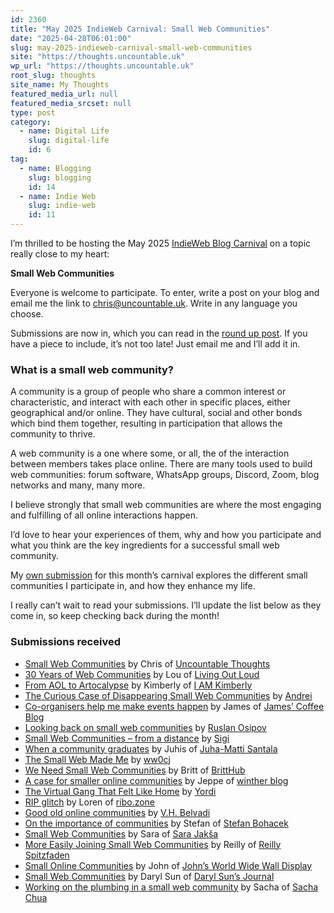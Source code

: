 ```yaml
---
id: 2360
title: "May 2025 IndieWeb Carnival: Small Web Communities"
date: "2025-04-28T06:01:00"
slug: may-2025-indieweb-carnival-small-web-communities
site: "https://thoughts.uncountable.uk"
wp_url: "https://thoughts.uncountable.uk"
root_slug: thoughts
site_name: My Thoughts
featured_media_url: null
featured_media_srcset: null
type: post
category:
  - name: Digital Life
    slug: digital-life
    id: 6
tag:
  - name: Blogging
    slug: blogging
    id: 14
  - name: Indie Web
    slug: indie-web
    id: 11
---
```



<p>I&#8217;m thrilled to be hosting the May 2025 <a href="https://indieweb.org/IndieWeb_Carnival">IndieWeb Blog Carnival</a> on a topic really close to my heart:</p>



<p class="has-text-align-center"><strong>Small Web Communities</strong></p>



<p>Everyone is welcome to participate.  To enter, write a post on your blog and email me the link to <a href="mailto:chris@uncountable.uk">chris@uncountable.uk</a>.  Write in any language you choose.</p>



<p>Submissions are now in, which you can read in the <a href="https://thoughts.uncountable.uk/may-2025-indieweb-carnival-roundup/" data-type="post" data-id="2533">round up post</a>.  If you have a piece to include, it&#8217;s not too late!  Just email me and I&#8217;ll add it in.</p>



<h3 class="wp-block-heading">What is a small web community?</h3>



<p>A community is a group of people who share a common interest or characteristic, and interact with each other in specific places, either geographical and/or online.  They have cultural, social and other bonds which bind them together, resulting in participation that allows the community to thrive.</p>



<p>A web community is a one where some, or all, the of the interaction between members takes place online.  There are many tools used to build web communities: forum software, WhatsApp groups, Discord, Zoom, blog networks and many, many more.</p>



<p>I believe strongly that small web communities are where the most engaging and fulfilling of all online interactions happen.  </p>



<p>I&#8217;d love to hear your experiences of them, why and how you participate and what you think are the key ingredients for a successful small web community.</p>



<p>My <a href="/small-web-communities/">own submission</a> for this month&#8217;s carnival explores the different small communities I participate in, and how they enhance my life.</p>



<p>I really can&#8217;t wait to read your submissions.  I&#8217;ll update the list below as they come in, so keep checking back during the month!</p>



<h3 class="wp-block-heading">Submissions received</h3>



<script>
/*
const list = document.querySelector('.randomize-order');
const items = Array.from(list.children);

// Fisher-Yates shuffle (true randomness)
items.sort(() => Math.random() - 0.5);

// Reattach shuffled items to the DOM
items.forEach(item => list.appendChild(item));
*/
</script>

<ul class="randomize-order">

<li><a href="https://thoughts.uncountable.uk/small-web-communities/">Small Web Communities</a> by Chris of <a href="https://thoughts.uncountable.uk/">Uncountable Thoughts</a></li>
<li><a href="https://louplummer.lol/30yearsofwebcommunities/">30 Years of Web Communities</a> by Lou of <a href="https://louplummer.lol/">Living Out Loud</a></li>
<li><a href="https://iamkimberly.org/from-aol-to-artocalypse/">From AOL to Artocalypse</a> by Kimberly of <a href="https://iamkimberly.org/">I AM Kimberly</a></li>
<li><a href="https://andrei.xyz/post/the-curious-case-of-disappearing-small-web-communities/">The Curious Case of Disappearing Small Web Communities</a> by <a href="https://andrei.xyz/">Andrei</a></li>
<li><a href="https://jamesg.blog/2025/05/18/co-organisers-help-me-make-events-happen">Co-organisers help me make events happen</a> by James of <a href="https://jamesg.blog/">James&#8217; Coffee Blog</a></li>
<li><a href="https://rosipov.com/blog/looking-back-on-small-web-communities/">Looking back on small web communities</a> by <a href="https://rosipov.com/">Ruslan Osipov</a></li>
<li><a href="https://sigi.micro.blog/2025/05/21/small-web-communities.html">Small Web Communities &#8211; from a distance</a> by <a href="https://sigi.micro.blog/">Sigi</a></li>
<li><a href="https://hamatti.org/posts/when-a-community-graduates/">When a community graduates</a> by Juhis of <a href="https://hamatti.org/">Juha-Matti Santala</a></li>
<li><a href="https://ww0cj.bearblog.dev/the-small-web-made-me/">The Small Web Made Me</a> by <a href="https://ww0cj.bearblog.dev/">ww0cj</a></li>
<li><a href="https://britthub.co.uk/we-need-small-web-communities/">We Need Small Web Communities</a> by Britt of <a href="https://britthub.co.uk/">BrittHub</a></li>
<li><a href="https://winther.sysctl.dk/a-case-for-smaller-online-communities/">A case for smaller online communities</a> by Jeppe of <a href="https://winther.sysctl.dk/">winther blog</a></li>
<li><a href="https://yordi.me/the-virtual-gang-that-felt-like-home/">The Virtual Gang That Felt Like Home</a> by <a href="https://yordi.me/">Yordi</a></li>
<li><a href="https://ribo.zone/glitch/">RIP glitch</a> by Loren of <a href="https://ribo.zone/">ribo.zone</a></li>
<li><a href="https://vhbelvadi.com/good-old-online-communities">Good old online communities</a> by <a href="https://vhbelvadi.com/">V.H. Belvadi</a></li>
<li><a href="https://stefanbohacek.com/blog/on-the-importance-of-communities/">On the importance of communities</a> by Stefan of <a href="https://stefanbohacek.com/">Stefan Bohacek</a></li>
<li><a href="https://sarajaksa.eu/2025/05/indieweb-carnival-may-2025-small-web-communities/">Small Web Communities</a> by Sara of <a href="https://sarajaksa.eu/">Sara Jakša</a></li>
<li><a href="https://reillyspitzfaden.com/posts/2025/05/may-2025-iwc/">More Easily Joining Small Web Communities</a> by Reilly of <a href="https://reillyspitzfaden.com/">Reilly Spitzfaden</a></li>
<li><a href="https://johnjohnston.info/blog/small-online-communities/">Small Online Communities</a> by John of <a href="https://johnjohnston.info/blog/">John&#8217;s World Wide Wall Display</a></li>
<li><a href="https://blog.darylsun.page/2025/05/31/se-12-indieweb-carnival-may-2025">Small Web Communities</a> by Daryl Sun of <a href="https://blog.darylsun.page/">Daryl Sun&#8217;s Journal</a></li>
<li><a href="https://sachachua.com/blog/2025/05/working-on-the-plumbing-in-a-small-web-community/">Working on the plumbing in a small web community</a> by Sacha of <a href="https://sachachua.com/blog/">Sacha Chua</a></li>
</ul>



<p></p>
